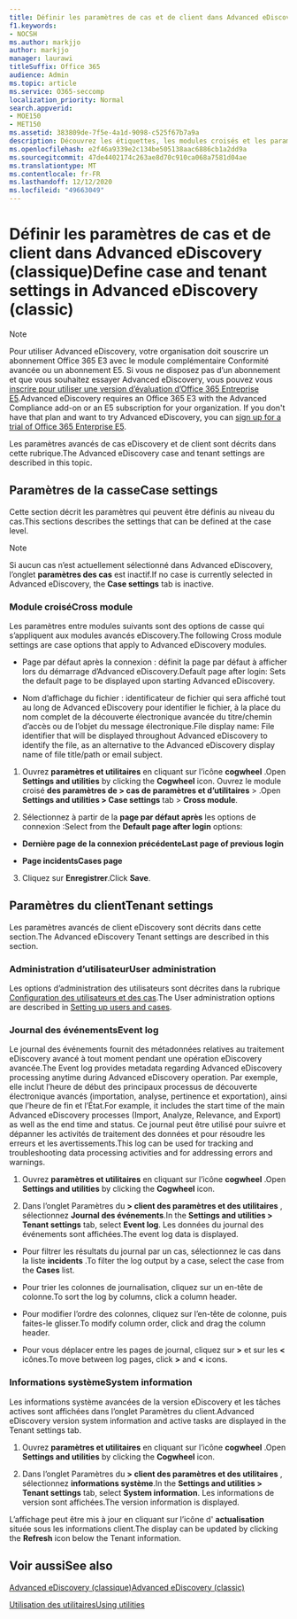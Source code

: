```yaml
---
title: Définir les paramètres de cas et de client dans Advanced eDiscovery
f1.keywords:
- NOCSH
ms.author: markjjo
author: markjjo
manager: laurawi
titleSuffix: Office 365
audience: Admin
ms.topic: article
ms.service: O365-seccomp
localization_priority: Normal
search.appverid:
- MOE150
- MET150
ms.assetid: 383809de-7f5e-4a1d-9098-c525f67b7a9a
description: Découvrez les étiquettes, les modules croisés et les paramètres de locataire que vous pouvez définir au niveau du cas dans Advanced eDiscovery.
ms.openlocfilehash: e2f46a9339e2c134be505138aac6886cb1a2dd9a
ms.sourcegitcommit: 47de4402174c263ae8d70c910ca068a7581d04ae
ms.translationtype: MT
ms.contentlocale: fr-FR
ms.lasthandoff: 12/12/2020
ms.locfileid: "49663049"
---
```

# <a name="define-case-and-tenant-settings-in-advanced-ediscovery-classic"></a><span data-ttu-id="af01e-103">Définir les paramètres de cas et de client dans Advanced eDiscovery (classique)</span><span class="sxs-lookup"><span data-stu-id="af01e-103">Define case and tenant settings in Advanced eDiscovery (classic)</span></span>

> [!NOTE]
> <span data-ttu-id="af01e-p101">Pour utiliser Advanced eDiscovery, votre organisation doit souscrire un abonnement Office 365 E3 avec le module complémentaire Conformité avancée ou un abonnement E5. Si vous ne disposez pas d’un abonnement et que vous souhaitez essayer Advanced eDiscovery, vous pouvez vous [inscrire pour utiliser une version d’évaluation d’Office 365 Entreprise E5](https://go.microsoft.com/fwlink/p/?LinkID=698279).</span><span class="sxs-lookup"><span data-stu-id="af01e-p101">Advanced eDiscovery requires an Office 365 E3 with the Advanced Compliance add-on or an E5 subscription for your organization. If you don't have that plan and want to try Advanced eDiscovery, you can [sign up for a trial of Office 365 Enterprise E5](https://go.microsoft.com/fwlink/p/?LinkID=698279).</span></span> 
  
<span data-ttu-id="af01e-106">Les paramètres avancés de cas eDiscovery et de client sont décrits dans cette rubrique.</span><span class="sxs-lookup"><span data-stu-id="af01e-106">The Advanced eDiscovery case and tenant settings are described in this topic.</span></span>
  
## <a name="case-settings"></a><span data-ttu-id="af01e-107">Paramètres de la casse</span><span class="sxs-lookup"><span data-stu-id="af01e-107">Case settings</span></span>

<span data-ttu-id="af01e-108">Cette section décrit les paramètres qui peuvent être définis au niveau du cas.</span><span class="sxs-lookup"><span data-stu-id="af01e-108">This sections describes the settings that can be defined at the case level.</span></span>
  
> [!NOTE]
> <span data-ttu-id="af01e-109">Si aucun cas n’est actuellement sélectionné dans Advanced eDiscovery, l’onglet **paramètres des cas** est inactif.</span><span class="sxs-lookup"><span data-stu-id="af01e-109">If no case is currently selected in Advanced eDiscovery, the **Case settings** tab is inactive.</span></span> 
  
### <a name="cross-module"></a><span data-ttu-id="af01e-110">Module croisé</span><span class="sxs-lookup"><span data-stu-id="af01e-110">Cross module</span></span>

<span data-ttu-id="af01e-111">Les paramètres entre modules suivants sont des options de casse qui s’appliquent aux modules avancés eDiscovery.</span><span class="sxs-lookup"><span data-stu-id="af01e-111">The following Cross module settings are case options that apply to Advanced eDiscovery modules.</span></span>
  
- <span data-ttu-id="af01e-112">Page par défaut après la connexion : définit la page par défaut à afficher lors du démarrage d’Advanced eDiscovery.</span><span class="sxs-lookup"><span data-stu-id="af01e-112">Default page after login: Sets the default page to be displayed upon starting Advanced eDiscovery.</span></span>
    
- <span data-ttu-id="af01e-113">Nom d’affichage du fichier : identificateur de fichier qui sera affiché tout au long de Advanced eDiscovery pour identifier le fichier, à la place du nom complet de la découverte électronique avancée du titre/chemin d’accès ou de l’objet du message électronique.</span><span class="sxs-lookup"><span data-stu-id="af01e-113">File display name: File identifier that will be displayed throughout Advanced eDiscovery to identify the file, as an alternative to the Advanced eDiscovery display name of file title/path or email subject.</span></span>
    
1. <span data-ttu-id="af01e-114">Ouvrez **paramètres et utilitaires** en cliquant sur l’icône **cogwheel** .</span><span class="sxs-lookup"><span data-stu-id="af01e-114">Open **Settings and utilities** by clicking the **Cogwheel** icon.</span></span> <span data-ttu-id="af01e-115">Ouvrez le module croisé **des paramètres de \> cas de paramètres et d’utilitaires** \> .</span><span class="sxs-lookup"><span data-stu-id="af01e-115">Open **Settings and utilities \> Case settings** tab \> **Cross module**.</span></span> 
    
2. <span data-ttu-id="af01e-116">Sélectionnez à partir de la **page par défaut après** les options de connexion :</span><span class="sxs-lookup"><span data-stu-id="af01e-116">Select from the **Default page after login** options:</span></span> 
    
  - <span data-ttu-id="af01e-117">**Dernière page de la connexion précédente**</span><span class="sxs-lookup"><span data-stu-id="af01e-117">**Last page of previous login**</span></span>
    
  - <span data-ttu-id="af01e-118">**Page incidents**</span><span class="sxs-lookup"><span data-stu-id="af01e-118">**Cases page**</span></span>
    
3. <span data-ttu-id="af01e-119">Cliquez sur **Enregistrer**.</span><span class="sxs-lookup"><span data-stu-id="af01e-119">Click **Save**.</span></span>
    
## <a name="tenant-settings"></a><span data-ttu-id="af01e-120">Paramètres du client</span><span class="sxs-lookup"><span data-stu-id="af01e-120">Tenant settings</span></span>

<span data-ttu-id="af01e-121">Les paramètres avancés de client eDiscovery sont décrits dans cette section.</span><span class="sxs-lookup"><span data-stu-id="af01e-121">The Advanced eDiscovery Tenant settings are described in this section.</span></span>
  
### <a name="user-administration"></a><span data-ttu-id="af01e-122">Administration d’utilisateur</span><span class="sxs-lookup"><span data-stu-id="af01e-122">User administration</span></span>

<span data-ttu-id="af01e-123">Les options d’administration des utilisateurs sont décrites dans la rubrique [Configuration des utilisateurs et des cas](set-up-users-and-cases-in-advanced-ediscovery.md).</span><span class="sxs-lookup"><span data-stu-id="af01e-123">The User administration options are described in [Setting up users and cases](set-up-users-and-cases-in-advanced-ediscovery.md).</span></span>
  
### <a name="event-log"></a><span data-ttu-id="af01e-124">Journal des événements</span><span class="sxs-lookup"><span data-stu-id="af01e-124">Event log</span></span>

<span data-ttu-id="af01e-125">Le journal des événements fournit des métadonnées relatives au traitement eDiscovery avancé à tout moment pendant une opération eDiscovery avancée.</span><span class="sxs-lookup"><span data-stu-id="af01e-125">The Event log provides metadata regarding Advanced eDiscovery processing anytime during Advanced eDiscovery operation.</span></span> <span data-ttu-id="af01e-126">Par exemple, elle inclut l’heure de début des principaux processus de découverte électronique avancés (importation, analyse, pertinence et exportation), ainsi que l’heure de fin et l’État.</span><span class="sxs-lookup"><span data-stu-id="af01e-126">For example, it includes the start time of the main Advanced eDiscovery processes (Import, Analyze, Relevance, and Export) as well as the end time and status.</span></span> <span data-ttu-id="af01e-127">Ce journal peut être utilisé pour suivre et dépanner les activités de traitement des données et pour résoudre les erreurs et les avertissements.</span><span class="sxs-lookup"><span data-stu-id="af01e-127">This log can be used for tracking and troubleshooting data processing activities and for addressing errors and warnings.</span></span>
  
1. <span data-ttu-id="af01e-128">Ouvrez **paramètres et utilitaires** en cliquant sur l’icône **cogwheel** .</span><span class="sxs-lookup"><span data-stu-id="af01e-128">Open **Settings and utilities** by clicking the **Cogwheel** icon.</span></span> 
    
2. <span data-ttu-id="af01e-129">Dans l’onglet Paramètres du **\> client des paramètres et des utilitaires** , sélectionnez **Journal des événements**.</span><span class="sxs-lookup"><span data-stu-id="af01e-129">In the **Settings and utilities \> Tenant settings** tab, select **Event log**.</span></span> <span data-ttu-id="af01e-130">Les données du journal des événements sont affichées.</span><span class="sxs-lookup"><span data-stu-id="af01e-130">The event log data is displayed.</span></span>
    
  - <span data-ttu-id="af01e-131">Pour filtrer les résultats du journal par un cas, sélectionnez le cas dans la liste **incidents** .</span><span class="sxs-lookup"><span data-stu-id="af01e-131">To filter the log output by a case, select the case from the **Cases** list.</span></span> 
    
  - <span data-ttu-id="af01e-132">Pour trier les colonnes de journalisation, cliquez sur un en-tête de colonne.</span><span class="sxs-lookup"><span data-stu-id="af01e-132">To sort the log by columns, click a column header.</span></span> 
    
  - <span data-ttu-id="af01e-133">Pour modifier l’ordre des colonnes, cliquez sur l’en-tête de colonne, puis faites-le glisser.</span><span class="sxs-lookup"><span data-stu-id="af01e-133">To modify column order, click and drag the column header.</span></span>
    
  - <span data-ttu-id="af01e-134">Pour vous déplacer entre les pages de journal, cliquez sur **\>** et sur les **\<** icônes.</span><span class="sxs-lookup"><span data-stu-id="af01e-134">To move between log pages, click **\>** and **\<** icons.</span></span> 
    
### <a name="system-information"></a><span data-ttu-id="af01e-135">Informations système</span><span class="sxs-lookup"><span data-stu-id="af01e-135">System information</span></span>

<span data-ttu-id="af01e-136">Les informations système avancées de la version eDiscovery et les tâches actives sont affichées dans l’onglet Paramètres du client.</span><span class="sxs-lookup"><span data-stu-id="af01e-136">Advanced eDiscovery version system information and active tasks are displayed in the Tenant settings tab.</span></span>
  
1. <span data-ttu-id="af01e-137">Ouvrez **paramètres et utilitaires** en cliquant sur l’icône **cogwheel** .</span><span class="sxs-lookup"><span data-stu-id="af01e-137">Open **Settings and utilities** by clicking the **Cogwheel** icon.</span></span> 
    
2. <span data-ttu-id="af01e-138">Dans l’onglet Paramètres du **\> client des paramètres et des utilitaires** , sélectionnez **informations système**.</span><span class="sxs-lookup"><span data-stu-id="af01e-138">In the **Settings and utilities \> Tenant settings** tab, select **System information**.</span></span> <span data-ttu-id="af01e-139">Les informations de version sont affichées.</span><span class="sxs-lookup"><span data-stu-id="af01e-139">The version information is displayed.</span></span>
    
<span data-ttu-id="af01e-140">L’affichage peut être mis à jour en cliquant sur l’icône d' **actualisation** située sous les informations client.</span><span class="sxs-lookup"><span data-stu-id="af01e-140">The display can be updated by clicking the **Refresh** icon below the Tenant information.</span></span> 
  
## <a name="see-also"></a><span data-ttu-id="af01e-141">Voir aussi</span><span class="sxs-lookup"><span data-stu-id="af01e-141">See also</span></span>

[<span data-ttu-id="af01e-142">Advanced eDiscovery (classique)</span><span class="sxs-lookup"><span data-stu-id="af01e-142">Advanced eDiscovery (classic)</span></span>](office-365-advanced-ediscovery.md)
  
[<span data-ttu-id="af01e-143">Utilisation des utilitaires</span><span class="sxs-lookup"><span data-stu-id="af01e-143">Using utilities</span></span>](use-advanced-ediscovery-utilities.md)

